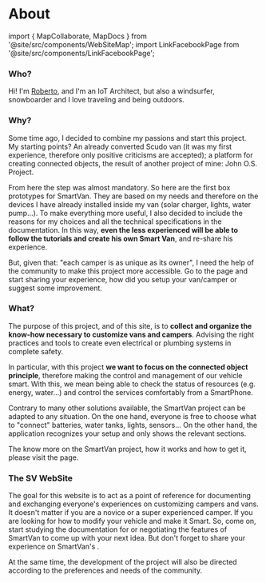 # About

import { MapCollaborate, MapDocs } from '@site/src/components/WebSiteMap';
import LinkFacebookPage from '@site/src/components/LinkFacebookPage';

### Who?

Hi! I'm [Roberto](https://github.com/robypomper), and I'm an IoT Architect, but
also a windsurfer, snowboarder and I love traveling and being outdoors.<br/>

### Why?

Some time ago, I decided to combine my passions and start this project.<br/>
My starting points? An already converted Scudo van (it was my first experience,
therefore only positive criticisms are accepted); a platform for creating
connected objects, the result of another project of mine: John O.S. Project.

From here the step was almost mandatory. So here are the first box prototypes
for SmartVan. They are based on my needs and therefore on the devices I have
already installed inside my van (solar charger, lights, water pump...). To make
everything more useful, I also decided to include the reasons for my choices
and all the technical specifications in the documentation. In this way, **even
the less experienced will be able to follow the tutorials and create his own
Smart Van**, and re-share his experience.

But, given that: "each camper is as unique as its owner", I need the help of
the community to make this project more accessible. Go to the <MapCollaborate />
page and start sharing your experience, how did you setup your van/camper or
suggest some improvement.

### What?

The purpose of this project, and of this site, is to **collect and organize the
know-how necessary to customize vans and campers**. Advising the right
practices and tools to create even electrical or plumbing systems in complete
safety.

In particular, with this project **we want to focus on the connected object
principle**, therefore making the control and management of our vehicle smart.
With this, we mean being able to check the status of resources (e.g. energy,
water...) and control the services comfortably from a SmartPhone.<br />

Contrary to many other solutions available, the SmartVan project can be adapted
to any situation. On the one hand, everyone is free to choose what to "connect"
batteries, water tanks, lights, sensors... On the other hand, the application
recognizes your setup and only shows the relevant sections.

The know more on the SmartVan project, how it works and how to get it, please
visit the <MapDocs /> page.

### The SV WebSite

The goal for this website is to act as a point of reference for documenting
and exchanging everyone's experiences on customizing campers and vans.<br />
It doesn't matter if you are a novice or a super experienced camper. If you are
looking for how to modify your vehicle and make it Smart. So, come on, start
studying the documentation for or negotiating the features of SmartVan to come
up with your next idea. But don't forget to share your experience on SmartVan's
<LinkFacebookPage  label="socials" />.

At the same time, the development of the project will also be directed according
to the preferences and needs of the community.
